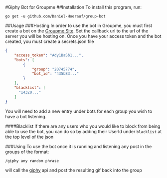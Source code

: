 #Giphy Bot for Groupme
##Installation
To install this program, run:
```
go get -u github.com/Daniel-Hoerauf/group-bot
```
##Usage
###Hosting
In order to use the bot in Groupme, you must first create a bot on the [Groupme Site](https://dev.groupme.com/bots). Set the callback url to the url of the server you will be hosting on.
Once you have your access token and the bot created, you must create a secrets.json file
```secrets.json
{
    "access_token": "Ady1BaSb1...",
    "bots": [
        {
            "group": "20745774",
            "bot_id": "435b83..."
        }
    ],
    "blacklist": [
      "14320..."
    ]
}
```
You will need to add a new entry under bots for each group you wish to have a bot listening.

####Blacklist
If there are any users who you would like to block from being able to use the bot, you can do so by adding their UserId under `blacklist` at the top level of the json

###Using
To use the bot once it is running and listening any post in the groups of the format:
```
/giphy any random phrase
```
will call the [giphy](giphy.com) api and post the resulting gif back into the group
